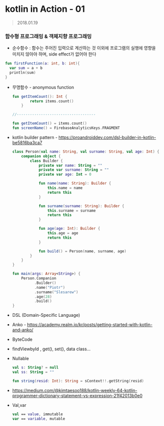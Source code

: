# kotlin in Action  - 01

> 2018.01.19 

### 함수형 프로그래밍 & 객체지향 프로그래밍

- 순수함수 : 함수는 주어진 입력으로 계산하는 것 이외에 프로그램의 실행에 영향을 미치지 않아야 하며, side effect가 없어야 한다

```Kotlin
fun firstFunction(a: int, b: int){
  var sum = a + b
  println(sum)
}
```

- 무명함수 - anonymous function

  ```kotlin
  fun getItemCount(): Int {
          return items.count()
      }

  //------------------------------------

  fun getItemCount() = items.count()
  fun screenName() = FirebaseAnalyticsKeys.FRAGMENT
  ```

- kotlin builder pattern - https://proandroiddev.com/dsl-builder-in-kotlin-be5816ba3ca7

  ```kotlin
  class Person(val name: String, val surname: String, val age: Int) {
      companion object {
          class Builder {
              private var name: String = ""
              private var surname: String = ""
              private var age: Int = 0

              fun name(name: String): Builder {
                  this.name = name
                  return this
              }

              fun surname(surname: String): Builder {
                  this.surname = surname
                  return this
              }

              fun age(age: Int): Builder {
                  this.age = age
                  return this
              }

              fun build() = Person(name, surname, age)
          }
      }
  }

  fun main(args: Array<String>) {
      Person.Companion
            .Builder()
            .name("Piotr")
            .surname("Slesarew")
            .age(28)
            .build()
  }
  ```

- DSL (Domain-Specific Language)

- Anko - https://academy.realm.io/kr/posts/getting-started-with-kotlin-and-anko/

- ByteCode

- findViewbyId , get(), set(), data class...

- Nullable

  ```kotlin
  val s: String? = null
  val ss: String = ""

  fun string(resid: Int): String = sContext!!.getString(resid)
  ```

- https://medium.com/@kimtaesoo188/kotlin-weekly-64-kotlin-programmer-dictionary-statement-vs-expression-21f42013b0e0

- Val,var

  ```kotlin
  val == value, immutable
  var == variable, mutable
  ```

  ​